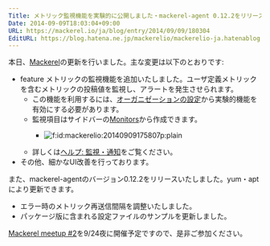 ```yaml
---
Title: メトリック監視機能を実験的に公開しました・mackerel-agent 0.12.2をリリースしました・ほか
Date: 2014-09-09T18:03:04+09:00
URL: https://mackerel.io/ja/blog/entry/2014/09/09/180304
EditURL: https://blog.hatena.ne.jp/mackerelio/mackerelio-ja.hatenablog.mackerel.io/atom/entry/12921228815732378948
---
```


本日、[Mackerel]の更新を行いました。主な変更は以下のとおりです:

- <span class="label-feature">feature</span> メトリックの監視機能を追加いたしました。ユーザ定義メトリックを含むメトリックの投稿値を監視し、アラートを発生させられます。
  - この機能を利用するには、[オーガニゼーションの設定][org-setting]から実験的機能を有効にする必要があります。
  - 監視項目はサイドバーの[Monitors][monitors]から作成できます。
    - <p><span itemscope itemtype="http://schema.org/Photograph"><img src="https://cdn-ak.f.st-hatena.com/images/fotolife/m/mackerelio/20140909/20140909175807.png" alt="f:id:mackerelio:20140909175807p:plain" title="f:id:mackerelio:20140909175807p:plain" class="hatena-fotolife" itemprop="image"></span></p>
  - 詳しくは[ヘルプ: 監視・通知](https://mackerel.io/ja/docs/entry/howto/alerts)をご覧ください。
- その他、細かなUI改善を行っております。

また、mackerel-agentのバージョン0.12.2をリリースいたしました。yum・aptにより更新できます。

- エラー時のメトリック再送信間隔を調整いたしました。
- パッケージ版に含まれる設定ファイルのサンプルを更新しました。

[Mackerel meetup #2][meetup]を9/24夜に開催予定ですので、是非ご参加ください。

[Mackerel]: https://mackerel.io/ja/
[org-setting]: https://mackerel.io/my?tab=setting
[monitors]: https://mackerel.io/my/monitors
[meetup]: https://mackerel.io/ja/blog/entry/2014/09/08/174734

